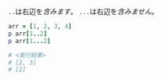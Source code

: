 `..`は右辺を*含みます*。
`...`は右辺を*含みません*。

```ruby
arr = [1, 2, 3, 4]
p arr[1..2]
p arr[1...2]

# <実行結果>
# [2, 3]
# [2]
```
